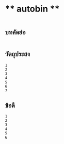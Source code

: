 # ** **autobin** **
```ถึงขยะที่ช่วยลดแรงในการยิ้นมือไปเปิดเอง

```
## บทคัดย่อ
```

```
## วัตถุประสง
```
1
2
3
4
5
6
7
```
## ข้อดี
```
1
2
3
4
5
6
```

